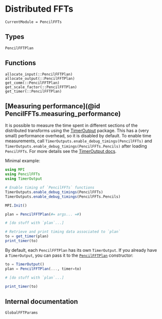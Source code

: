 # Distributed FFTs

```@meta
CurrentModule = PencilFFTs
```

## Types

```@docs
PencilFFTPlan
```

## Functions

```@docs
allocate_input(::PencilFFTPlan)
allocate_output(::PencilFFTPlan)
get_comm(::PencilFFTPlan)
get_scale_factor(::PencilFFTPlan)
get_timer(::PencilFFTPlan)
```

## [Measuring performance](@id PencilFFTs.measuring_performance)

It is possible to measure the time spent in different sections of the distributed transforms using the [TimerOutput](https://github.com/KristofferC/TimerOutputs.jl) package. This has a (very small) performance overhead, so it is disabled by default. To enable time measurements, call `TimerOutputs.enable_debug_timings(PencilFFTs)` and `TimerOutputs.enable_debug_timings(PencilFFTs.Pencils)` after loading `PencilFFTs`. For more details see the [TimerOutput docs](https://github.com/KristofferC/TimerOutputs.jl#overhead).

Minimal example:

```julia
using MPI
using PencilFFTs
using TimerOutput

# Enable timing of `PencilFFTs` functions
TimerOutputs.enable_debug_timings(PencilFFTs)
TimerOutputs.enable_debug_timings(PencilFFTs.Pencils)

MPI.Init()

plan = PencilFFTPlan(#= args... =#)

# [do stuff with `plan`...]

# Retrieve and print timing data associated to `plan`
to = get_timer(plan)
print_timer(to)
```

By default, each `PencilFFTPlan` has its own `TimerOutput`. If you already have a `TimerOutput`, you can pass it to the [`PencilFFTPlan`](@ref) constructor:

```julia
to = TimerOutput()
plan = PencilFFTPlan(..., timer=to)

# [do stuff with `plan`...]

print_timer(to)
```

## Internal documentation

```@docs
GlobalFFTParams
```

